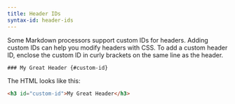 ```yaml
---
title: Header IDs
syntax-id: header-ids
---
```


Some Markdown processors support custom IDs for headers. Adding custom IDs can help you modify headers with CSS. To add a custom header ID, enclose the custom ID in curly brackets on the same line as the header.

```text
### My Great Header {#custom-id}
```

The HTML looks like this:

```html
<h3 id="custom-id">My Great Header</h3>
```
